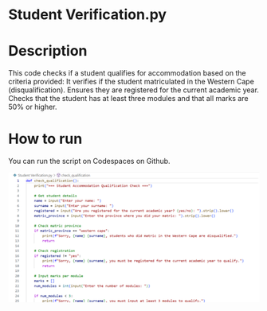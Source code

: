 # Student Verification.py


# Description
This code checks if a student qualifies for accommodation based on the criteria provided:
It verifies if the student matriculated in the Western Cape (disqualification).
Ensures they are registered for the current academic year.
Checks that the student has at least three modules and that all marks are 50% or higher.

# How to run
You can run the script on Codespaces on Github.

![Project Screenshot](https://github.com/AkhonaHlongwa/Akhona-Hlongwa-12/blob/main/Screenshot%202025-02-16%20112945.png?raw=true)
